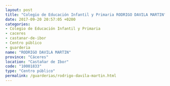 ```yaml
---
layout: post
title: "Colegio de Educación Infantil y Primaria RODRIGO DAVILA MARTIN"
date: 2017-09-20 20:57:05 +0200
categories:
- Colegio de Educación Infantil y Primaria
- caceres
- castanar-de-ibor
- Centro público
- guarderia
name: "RODRIGO DAVILA MARTIN"
province: "Cáceres"
location: "Castañar de Ibor"
code: "10001833"
type: "Centro público"
permalink: /guarderias/rodrigo-davila-martin.html
---
```

